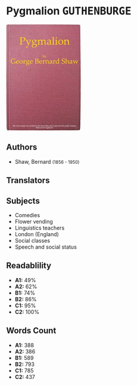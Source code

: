 # Pygmalion <kbd>GUTHENBURGE</kbd>

![](./cover.medium.jpg "")

## Authors


 - Shaw, Bernard <small>(1856 - 1950)</small>

## Translators



## Subjects


 - Comedies
 - Flower vending
 - Linguistics teachers
 - London (England)
 - Social classes
 - Speech and social status

## Readablility


 - **A1:** 49%
 - **A2:** 62%
 - **B1:** 74%
 - **B2:** 86%
 - **C1:** 95%
 - **C2:** 100%

## Words Count


 - **A1:** 388
 - **A2:** 386
 - **B1:** 589
 - **B2:** 793
 - **C1:** 785
 - **C2:** 437
